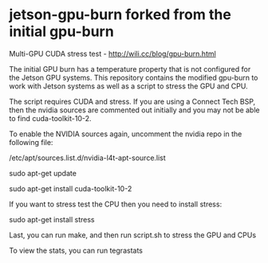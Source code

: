 # jetson-gpu-burn forked from the initial gpu-burn
Multi-GPU CUDA stress test - http://wili.cc/blog/gpu-burn.html

The initial GPU burn has a temperature property that is not configured for the Jetson GPU systems. This repository contains the modified gpu-burn to work with Jetson systems as well as a script to stress the GPU and CPU.

The script requires CUDA and stress. If you are using a Connect Tech BSP, then the nvidia sources are commented out initially and you may not be able to find cuda-toolkit-10-2.


To enable the NVIDIA sources again, uncomment the nvidia repo in the following file:

/etc/apt/sources.list.d/nvidia-l4t-apt-source.list

sudo apt-get update

sudo apt-get install cuda-toolkit-10-2


If you want to stress test the CPU then you need to install stress:

sudo apt-get install stress


Last, you can run make, and then run script.sh to stress the GPU and CPUs

To view the stats, you can run tegrastats

